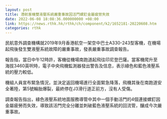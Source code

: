 ```yaml
---
layout: post
title: 港航客機雙液壓系統嚴重事故因活門螺釘金屬疲勞失效
date: 2022-06-08 18:08:36.000000000 +08:00
link: https://news.rthk.hk/rthk/ch/component/k2/1652181-20220608.htm
categories: rthk
---
```


民航意外調查機構就2019年9月香港航空一架空中巴士A330-243型客機，在機場起飛後發生雙液壓系統故障的嚴重事故，發表嚴重事故調查報告。

報告指，當日中午12時許，客機從機場南跑道起飛往印尼登巴薩。當客機爬升至海拔3460英呎時，電子中央飛機監測器發出警告及信息，表示綠色和藍色液壓系統的壓力較低。

機組人員宣布緊急情況，並決定返回機場進行全面緊急降落，飛機其後在南跑道安全著陸，第5號輪胎爆裂，最終停在J3滑行道正前方，沒有人受傷。

調查報告指出，綠色液壓系統地面服務導管中其中一個手動活門的4個連接螺釘因金屬疲勞而失效，導致該活門完全分離並刺破藍色液壓系統的回流管，釀成今次嚴重事故。

